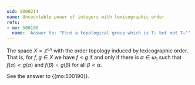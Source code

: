 ```yaml
---
uid: S000214
name: Uncountable power of integers with lexicographic order
refs:
- mo: 500190
  name: 'Answer to: "Find a topological group which is T₅ but not T₆"'
---
```


The space $X = \mathbb Z ^ {\omega_1}$ with the order topology induced by lexicographic order. 
That is, for $f,g \in X$ we have $f < g$ if and only if there is $\alpha \in \omega_1$ such that $f(\alpha) < g(\alpha)$ and $f(\beta) = g(\beta)$ for all $\beta < \alpha$.

See the answer to {{mo:500190}}.
